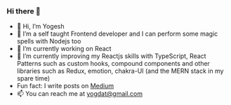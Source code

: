 ### Hi there 👋

<!--
**yogeshdatir/yogeshdatir** is a ✨ _special_ ✨ repository because its `README.md` (this file) appears on your GitHub profile.

Here are some ideas to get you started:

- 🔭 I’m currently working on ...
- 🌱 I’m currently learning ...
- 👯 I’m looking to collaborate on ...
- 🤔 I’m looking for help with ...
- 💬 Ask me about ...
- 📫 How to reach me: ...
- 😄 Pronouns: ...
- ⚡ Fun fact: ...
-->

- 👋 Hi, I’m Yogesh
- 👀 I’m a self taught Frontend developer and I can perform some magic spells with Nodejs too
- 🔭 I’m currently working on React
- 🌱 I’m currently improving my Reactjs skills with TypeScript, React Patterns such as custom hooks, compound components and other libraries such as Redux, emotion, chakra-UI (and the MERN stack in my spare time) 
- Fun fact: I write posts on [Medium](https://medium.com/@yogdat)
- 📫 You can reach me at yogdat@gmail.com
